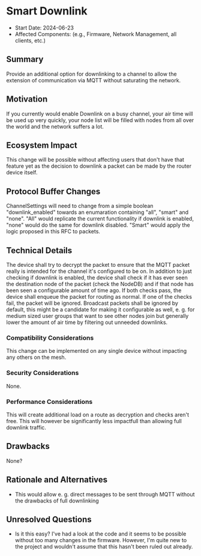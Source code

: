 # Smart Downlink

- Start Date: 2024-06-23
- Affected Components: (e.g., Firmware, Network Management, all clients, etc.)

## Summary

Provide an additional option for downlinking to a channel to allow the extension of communication via MQTT without saturating the network.

## Motivation

If you currently would enable Downlink on a busy channel, your air time will be used up very quickly, your node list will be filled with nodes from all over the world and the network suffers a lot.

## Ecosystem Impact

This change will be possible without affecting users that don't have that feature yet as the decision to downlink a packet can be made by the router device itself.

## Protocol Buffer Changes

ChannelSettings will need to change from a simple boolean "downlink_enabled" towards an enumaration containing "all", "smart" and "none". "All" would replicate the current functionality if downlink is enabled, "none" would do the same for downlink disabled. "Smart" would apply the logic proposed in this RFC to packets.

## Technical Details

The device shall try to decrypt the packet to ensure that the MQTT packet really is intended for the channel it's configured to be on.
In addition to just checking if downlink is enabled, the device shall check if it has ever seen the destination node of the packet (check the NodeDB) and if that node has been seen a configurable amount of time ago.
If both checks pass, the device shall enqueue the packet for routing as normal. If one of the checks fail, the packet will be ignored.
Broadcast packets shall be ignored by default, this might be a candidate for making it configurable as well, e. g. for medium sized user groups that want to see other nodes join but generally lower the amount of air time by filtering out unneeded downlinks.

### Compatibility Considerations

This change can be implemented on any single device without impacting any others on the mesh.

### Security Considerations

None.

### Performance Considerations

This will create additional load on a route as decryption and checks aren't free. This will however be significantly less impactfull than allowing full downlink traffic.

## Drawbacks

None?

## Rationale and Alternatives

- This would allow e. g. direct messages to be sent through MQTT without the drawbacks of full downlinking

## Unresolved Questions

- Is it this easy? I've had a look at the code and it seems to be possible without too many changes in the firmware. However, I'm quite new to the project and wouldn't assume that this hasn't been ruled out already.
